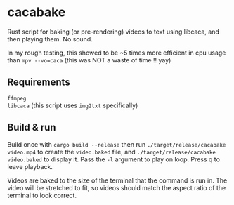 # cacabake

Rust script for baking (or pre-rendering) videos to text using libcaca, and then playing them. No sound.

In my rough testing, this showed to be ~5 times more efficient in cpu usage than `mpv --vo=caca` (this was NOT a waste of time !! yay)

## Requirements

`ffmpeg` \
`libcaca` (this script uses `img2txt` specifically)

## Build & run

Build once with `cargo build --release` then run `./target/release/cacabake video.mp4` to create the `video.baked` file, and `./target/release/cacabake video.baked` to display it. Pass the `-l` argument to play on loop. Press q to leave playback.

Videos are baked to the size of the terminal that the command is run in. The video will be stretched to fit, so videos should match the aspect ratio of the terminal to look correct.
